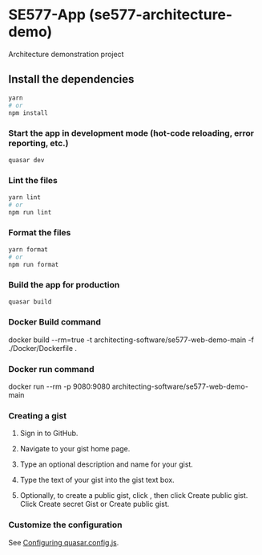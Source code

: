 # SE577-App (se577-architecture-demo)

Architecture demonstration project

## Install the dependencies
```bash
yarn
# or
npm install
```

### Start the app in development mode (hot-code reloading, error reporting, etc.)
```bash
quasar dev
```


### Lint the files
```bash
yarn lint
# or
npm run lint
```


### Format the files
```bash
yarn format
# or
npm run format
```



### Build the app for production
```bash
quasar build
```
### Docker Build command 

docker build --rm=true -t architecting-software/se577-web-demo-main -f ./Docker/Dockerfile .

### Docker run command 

docker run --rm -p 9080:9080 architecting-software/se577-web-demo-main

### Creating a gist

1. Sign in to GitHub.

2. Navigate to your gist home page.

3. Type an optional description and name for your gist.

4. Type the text of your gist into the gist text box.

6. Optionally, to create a public gist, click , then click Create public gist.
    Click Create secret Gist or Create public gist.






### Customize the configuration
See [Configuring quasar.config.js](https://v2.quasar.dev/quasar-cli-webpack/quasar-config-js).
